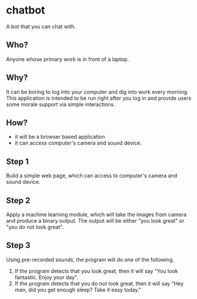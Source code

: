 # chatbot
A bot that you can chat with.

## Who?
Anyone whose primary work is in front of a laptop.

## Why?
It can be boring to log into your computer and dig into work every morning. 
This application is intended to be run right after you log in and provide users some morale support via simple interactions.

## How?
- it will be a browser based application
- it can access computer's camera and sound device.

## Step 1
Build a simple web page, which can access to computer's camera and sound device.

## Step 2
Apply a machine learning module, which will take the images from camera and produce a binary output. 
The output will be either "you look great" or "you do not look great".

## Step 3
Using pre-recorded sounds, the program will do one of the following.
1. If the program detects that you look great, then it will say "You look fantastic. Enjoy your day".
2. If the program detects that you do not look great, then it will say "Hey man, did you get enough sleep? Take it easy today."